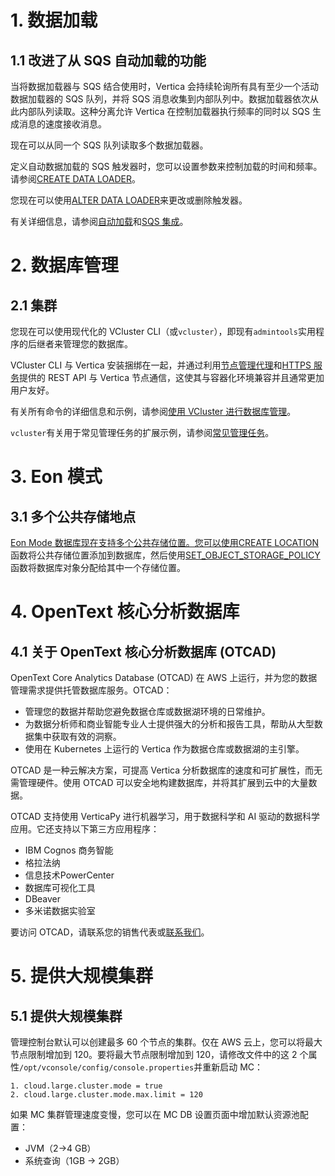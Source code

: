 # 1. 数据加载
## 1.1 改进了从 SQS 自动加载的功能[](https://docs.vertica.com/24.3.x/en/new-features/24.3/data-load/#improvements-to-automatic-loading-from-sqs)

当将数据加载器与 SQS 结合使用时，Vertica 会持续轮询所有具有至少一个活动数据加载器的 SQS 队列，并将 SQS 消息收集到内部队列中。数据加载器依次从此内部队列读取。这种分离允许 Vertica 在控制加载器执行频率的同时以 SQS 生成消息的速度接收消息。

现在可以从同一个 SQS 队列读取多个数据加载器。

定义自动数据加载的 SQS 触发器时，您可以设置参数来控制加载的时间和频率。请参阅[CREATE DATA LOADER](https://docs.vertica.com/24.3.x/en/sql-reference/statements/create-statements/create-data-loader/#)。

您现在可以使用[ALTER DATA LOADER](https://docs.vertica.com/24.3.x/en/sql-reference/statements/alter-statements/alter-data-loader/#)来更改或删除触发器。

有关详细信息，请参阅[自动加载](https://docs.vertica.com/24.3.x/en/data-load/automatic-load/#)和[SQS 集成](https://docs.vertica.com/24.3.x/en/data-load/sqs/#)。
# 2. 数据库管理

## 2.1 集群[](https://docs.vertica.com/24.3.x/en/new-features/24.3/database-management/#vcluster)

您现在可以使用现代化的 VCluster CLI（或`vcluster`），即现有`admintools`实用程序的后继者来管理您的数据库。

VCluster CLI 与 Vertica 安装捆绑在一起，并通过利用[节点管理代理](https://docs.vertica.com/24.3.x/en/admin/managing-db/node-management-agent/#)和[HTTPS 服务](https://docs.vertica.com/24.3.x/en/admin/managing-db/https-service/#)提供的 REST API 与 Vertica 节点通信，这使其与容器化环境兼容并且通常更加用户友好。

有关所有命令的详细信息和示例，请参阅[使用 VCluster 进行数据库管理](https://docs.vertica.com/24.3.x/en/admin/vcluster/#)。

`vcluster`有关用于常见管理任务的扩展示例，请参阅[常见管理任务](https://docs.vertica.com/24.3.x/en/admin/vcluster/common-tasks/#)。
# 3. Eon 模式

## 3.1 多个公共存储地点[](https://docs.vertica.com/24.3.x/en/new-features/24.3/eon-mode/#multiple-communal-storage-locations)

[Eon Mode 数据库现在支持多个公共存储位置。您可以使用CREATE LOCATION](https://docs.vertica.com/24.3.x/en/sql-reference/statements/create-statements/create-location/#)函数将公共存储位置添加到数据库，然后使用[SET_OBJECT_STORAGE_POLICY](https://docs.vertica.com/24.3.x/en/sql-reference/functions/management-functions/storage-functions/set-object-storage-policy/#)函数将数据库对象分配给其中一个存储位置。
# 4. OpenText 核心分析数据库

## 4.1 关于 OpenText 核心分析数据库 (OTCAD)[](https://docs.vertica.com/24.3.x/en/new-features/24.3/otcad/#about-opentext-core-analytics-database-otcad)

OpenText Core Analytics Database (OTCAD) 在 AWS 上运行，并为您的数据管理需求提供托管数据库服务。OTCAD：

- 管理您的数据并帮助您避免数据仓库或数据湖环境的日常维护。
- 为数据分析师和商业智能专业人士提供强大的分析和报告工具，帮助从大型数据集中获取有效的洞察。
- 使用在 Kubernetes 上运行的 Vertica 作为数据仓库或数据湖的主引擎。

OTCAD 是一种云解决方案，可提高 Vertica 分析数据库的速度和可扩展性，而无需管理硬件。使用 OTCAD 可以安全地构建数据库，并将其扩展到云中的大量数据。

OTCAD 支持使用 VerticaPy 进行机器学习，用于数据科学和 AI 驱动的数据科学应用。它还支持以下第三方应用程序：

- IBM Cognos 商务智能
- 格拉法纳
- 信息技术PowerCenter
- 数据库可视化工具
- DBeaver
- 多米诺数据实验室

要访问 OTCAD，请联系您的销售代表或[联系我们](https://www.vertica.com/contact-us/)。
# 5. 提供大规模集群

## 5.1 提供大规模集群[](https://docs.vertica.com/24.3.x/en/new-features/24.3/large-scale/#provision-large-scale-clusters)

管理控制台默认可以创建最多 60 个节点的集群。仅在 AWS 云上，您可以将最大节点限制增加到 120。要将最大节点限制增加到 120，请修改文件中的这 2 个属性`/opt/vconsole/config/console.properties`并重新启动 MC：

```
1. cloud.large.cluster.mode = true
2. cloud.large.cluster.mode.max.limit = 120
```

如果 MC 集群管理速度变慢，您可以在 MC DB 设置页面中增加默认资源池配置：

- JVM（2->4 GB）
- 系统查询（1GB -> 2GB）
